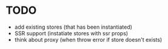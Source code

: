 # TODO

* add existing stores (that has been instantiated)
* SSR support (instatiate stores with ssr props)
* think about proxy (when throw error if store doesn't exists)
